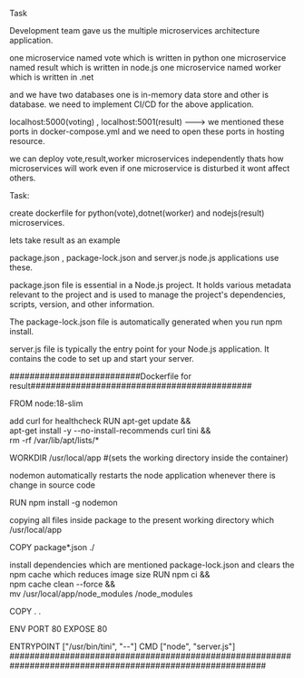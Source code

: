 
Task

Development team gave us the multiple microservices architecture application.

one microservice named vote which is written in python 
one microservice named result which is written in node.js
one microservice named worker which is written in .net

and we have two databases one is in-memory data store and other is database.
we need to implement CI/CD for the above application.

localhost:5000(voting) , localhost:5001(result) ---> we mentioned  these ports in docker-compose.yml and we need to open these ports in hosting resource.

we can deploy vote,result,worker microservices independently thats how microservices will work even if one microservice is disturbed it wont affect others.


Task:

create dockerfile for python(vote),dotnet(worker) and nodejs(result) microservices.

lets take result as an example

package.json , package-lock.json and server.js node.js applications use these.

package.json file is essential in a Node.js project. It holds various metadata relevant to the project and is used to manage the project's dependencies, scripts, version, and other information.

The package-lock.json file is automatically generated when you run npm install.

server.js file is typically the entry point for your Node.js application. It contains the code to set up and start your server.

##########################Dockerfile for result############################################

FROM node:18-slim

 add curl for healthcheck
RUN apt-get update && \
    apt-get install -y --no-install-recommends curl tini && \
    rm -rf /var/lib/apt/lists/*

WORKDIR /usr/local/app #(sets the working directory inside the container)

  nodemon  automatically restarts the node application whenever there is change in source code 

RUN npm install -g nodemon

 copying all files inside package to the present working directory which /usr/local/app

COPY package*.json ./

 install dependencies which are mentioned package-lock.json and clears the npm cache which reduces image size 
RUN npm ci && \
 npm cache clean --force && \
 mv /usr/local/app/node_modules /node_modules

COPY . .

ENV PORT 80
EXPOSE 80

ENTRYPOINT ["/usr/bin/tini", "--"]
CMD ["node", "server.js"]
###########################################################################################################




